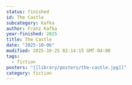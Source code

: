 ```yaml
---
status: finished
id: The Castle
subcategory: Kafka
author: Franz Kafka
year-finished: 2025
title: The Castle
date: "2025-10-06"
modified: 2025-10-25 02:14:15 GMT-04:00
tags:
  - fiction
posters: "[[library/posters/the-castle.jpg]]"
category: fiction
---
```

